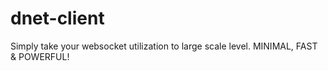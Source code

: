 # dnet-client
Simply take your websocket utilization to large scale level. MINIMAL, FAST &amp; POWERFUL!
